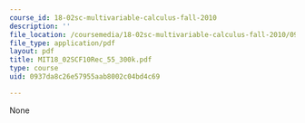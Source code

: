 ```yaml
---
course_id: 18-02sc-multivariable-calculus-fall-2010
description: ''
file_location: /coursemedia/18-02sc-multivariable-calculus-fall-2010/0937da8c26e57955aab8002c04bd4c69_MIT18_02SCF10Rec_55_300k.pdf
file_type: application/pdf
layout: pdf
title: MIT18_02SCF10Rec_55_300k.pdf
type: course
uid: 0937da8c26e57955aab8002c04bd4c69

---
```

None